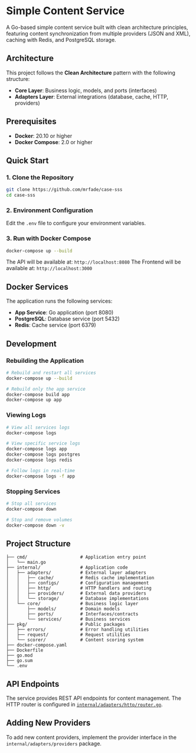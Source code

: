 # Simple Content Service

A Go-based simple content service built with clean architecture principles, featuring content synchronization from multiple providers (JSON and XML), caching with Redis, and PostgreSQL storage.

## Architecture

This project follows the **Clean Architecture** pattern with the following structure:

- **Core Layer**: Business logic, models, and ports (interfaces)
- **Adapters Layer**: External integrations (database, cache, HTTP, providers)

## Prerequisites

- **Docker**: 20.10 or higher
- **Docker Compose**: 2.0 or higher

## Quick Start

### 1. Clone the Repository

```bash
git clone https://github.com/mrfade/case-sss
cd case-sss
```

### 2. Environment Configuration

Edit the `.env` file to configure your environment variables.

### 3. Run with Docker Compose

```bash
docker-compose up --build
```

The API will be available at: `http://localhost:8080`
The Frontend will be available at: `http://localhost:3000`

## Docker Services

The application runs the following services:

- **App Service**: Go application (port 8080)
- **PostgreSQL**: Database service (port 5432)
- **Redis**: Cache service (port 6379)

## Development

### Rebuilding the Application

```bash
# Rebuild and restart all services
docker-compose up --build

# Rebuild only the app service
docker-compose build app
docker-compose up app
```

### Viewing Logs

```bash
# View all services logs
docker-compose logs

# View specific service logs
docker-compose logs app
docker-compose logs postgres
docker-compose logs redis

# Follow logs in real-time
docker-compose logs -f app
```

### Stopping Services

```bash
# Stop all services
docker-compose down

# Stop and remove volumes
docker-compose down -v
```

## Project Structure

```
├── cmd/                    # Application entry point
│   └── main.go
├── internal/               # Application code
│   ├── adapters/           # External layer adapters
│   │   ├── cache/          # Redis cache implementation
│   │   ├── configs/        # Configuration management
│   │   ├── http/           # HTTP handlers and routing
│   │   ├── providers/      # External data providers
│   │   └── storage/        # Database implementations
│   └── core/               # Business logic layer
│       ├── models/         # Domain models
│       ├── ports/          # Interfaces/contracts
│       └── services/       # Business services
├── pkg/                    # Public packages
│   ├── errors/             # Error handling utilities
│   ├── request/            # Request utilities
│   └── scorer/             # Content scoring system
├── docker-compose.yaml
├── Dockerfile
├── go.mod
├── go.sum
└── .env
```

## API Endpoints

The service provides REST API endpoints for content management. The HTTP router is configured in [`internal/adapters/http/router.go`](internal/adapters/http/router.go).

## Adding New Providers

To add new content providers, implement the provider interface in the `internal/adapters/providers` package.
